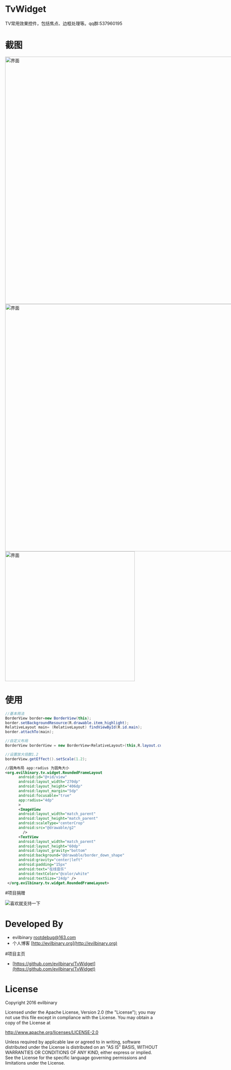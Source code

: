 # TvWidget

TV常用效果控件，包括焦点、边框处理等。qq群:537960195


# 截图

<img src="https://github.com/evilbinary/TvWidget/raw/master/data/device-shot1.png" alt="界面" style="max-width:800px;" width="800px" />

<img src="https://github.com/evilbinary/TvWidget/raw/master/data/device-shot2.png" alt="界面" style="max-width:800px;" width="800px" />

<img src="https://github.com/evilbinary/TvWidget/raw/master/data/demo1.gif" alt="界面" style="max-width:800px;" width="420px" />

# 使用
```java
//基本用法
BorderView border=new BorderView(this);
border.setBackgroundResource(R.drawable.item_highlight);
RelativeLayout main= (RelativeLayout) findViewById(R.id.main);
border.attachTo(main);

//自定义布局        
BorderView borderView = new BorderView<RelativeLayout>(this,R.layout.custom_item);

//设置放大倍数1.2
borderView.getEffect().setScale(1.2);
```
```xml
//圆角布局 app:radius 为圆角大小
<org.evilbinary.tv.widget.RoundedFrameLayout
      android:id="@+id/view"
      android:layout_width="270dp"
      android:layout_height="406dp"
      android:layout_margin="5dp"
      android:focusable="true"
      app:radius="4dp"
      >
      <ImageView
	  android:layout_width="match_parent"
	  android:layout_height="match_parent"
	  android:scaleType="centerCrop"
	  android:src="@drawable/g2"
	    />
      <TextView
	  android:layout_width="match_parent"
	  android:layout_height="60dp"
	  android:layout_gravity="bottom"
	  android:background="@drawable/border_down_shape"
	  android:gravity="center|left"
	  android:padding="15px"
	  android:text="在线音乐"
	  android:textColor="@color/white"
	  android:textSize="24dp" />
 </org.evilbinary.tv.widget.RoundedFrameLayout>
```       

#项目捐赠

![喜欢就支持一下](https://github.com/evilbinary/myblog/raw/master/data/s.png)
# Developed By


* evilbinary <rootdebug@163.com> 
* 个人博客 [http://evilbinary.org](http://evilbinary.org)

#项目主页
* [https://github.com/evilbinary/TvWidget](https://github.com/evilbinary/TvWidget)

# License

Copyright 2016 evilbinary

Licensed under the Apache License, Version 2.0 (the "License");
you may not use this file except in compliance with the License.
You may obtain a copy of the License at

   http://www.apache.org/licenses/LICENSE-2.0

Unless required by applicable law or agreed to in writing, software
distributed under the License is distributed on an "AS IS" BASIS,
WITHOUT WARRANTIES OR CONDITIONS OF ANY KIND, either express or implied.
See the License for the specific language governing permissions and
limitations under the License.
